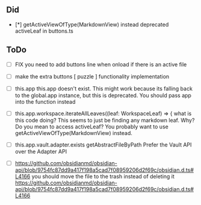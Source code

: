 ## Did

-   [*] getActiveViewOfType(MarkdownView) instead deprecated activeLeaf in buttons.ts

## ToDo

-   [ ] FIX you need to add buttons line when onload if there is an active file
-   [ ] make the extra buttons [ puzzle ] functionality implementation

-   [ ] this.app this.app doesn't exist. This might work because its falling back to the global.app instance, but this is deprecated. You should pass app into the function instead
-   [ ] this.app.workspace.iterateAllLeaves((leaf: WorkspaceLeaf) => { what is this code doing? This seems to just be finding any markdown leaf. Why? Do you mean to access activeLeaf? You probably want to use getActiveViewOfType(MarkdownView) instead.
-   [ ] this.app.vault.adapter.exists getAbstractFileByPath Prefer the Vault API over the Adapter API
-   [ ] https://github.com/obsidianmd/obsidian-api/blob/9754fc87dd9a417f198a5cad7f08959206d2f69c/obsidian.d.ts#L4166 you should move the file to the trash instead of deleting it https://github.com/obsidianmd/obsidian-api/blob/9754fc87dd9a417f198a5cad7f08959206d2f69c/obsidian.d.ts#L4166
